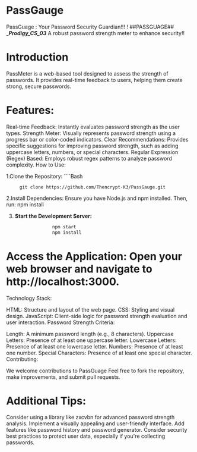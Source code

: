 # PassGauge
PassGuage : Your Password Security Guardian!!!
! ##PASSGUAGE##    ______Prodigy_CS_03_____
A robust password strength meter to enhance security!! 

# Introduction
PassMeter is a web-based tool designed to assess the strength of passwords. It provides real-time feedback to users, helping them create strong, secure passwords.

# Features:

Real-time Feedback: Instantly evaluates password strength as the user types.
Strength Meter: Visually represents password strength using a progress bar or color-coded indicators.
Clear Recommendations: Provides specific suggestions for improving password strength, such as adding uppercase letters, numbers, or special characters.
Regular Expression (Regex) Based: Employs robust regex patterns to analyze password complexity.
How to Use:

1.Clone the Repository:
            ````Bash

         git clone https://github.com/Thencrypt-K3/PassGauge.git

2.Install Dependencies: Ensure you have Node.js and npm installed. Then, run:
   npm install

3. **Start the Development Server:**
     ````Bash
                   npm start
                   npm install

# Access the Application: Open your web browser and navigate to http://localhost:3000.   
Technology Stack:

HTML: Structure and layout of the web page.
CSS: Styling and visual design.
JavaScript: Client-side logic for password strength evaluation and user interaction.
Password Strength Criteria:

Length: A minimum password length (e.g., 8 characters).
Uppercase Letters: Presence of at least one uppercase letter.
Lowercase Letters: Presence of at least one lowercase letter.
Numbers: Presence of at least one number.
Special Characters: Presence of at least one special character.
Contributing:

We welcome contributions to PassGuage Feel free to fork the repository, make improvements, and submit pull requests. 

# Additional Tips:

Consider using a library like zxcvbn for advanced password strength analysis.
Implement a visually appealing and user-friendly interface.
Add features like password history and password generator.
Consider security best practices to protect user data, especially if you're collecting passwords.
